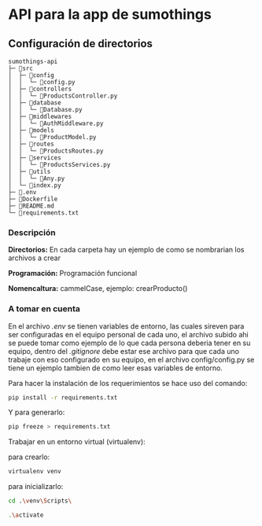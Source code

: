 # API para la app de sumothings
## Configuración de directorios
  ``` Text
  sumothings-api
  ├─ 📁src
  │  ├─ 📁config
  │  │  └─ 📄config.py
  │  ├─ 📁controllers
  │  │  └─ 📄ProductsController.py
  │  ├─ 📁database
  │  │  └─ 📄Database.py
  │  ├─ 📁middlewares
  │  │  └─ 📄AuthMiddleware.py
  │  ├─ 📁models
  │  │  └─ 📄ProductModel.py
  │  ├─ 📁routes
  │  │  └─ 📄ProductsRoutes.py
  │  ├─ 📁services
  │  │  └─ 📄ProductsServices.py
  │  ├─ 📁utils
  │  │  └─ 📄Any.py
  │  └─ 📄index.py
  ├─ 📄.env
  ├─ 📄Dockerfile
  ├─ 📄README.md
  └─ 📄requirements.txt
  ```
### Descripción
**Directorios:** En cada carpeta hay un ejemplo de como se nombrarian los archivos a crear  

**Programación:** Programación funcional  

**Nomencaltura:** cammelCase, ejemplo: crearProducto()  

### A tomar en cuenta
En el archivo *.env* se tienen variables de entorno, las cuales sireven para ser configuradas en el equipo personal de cada uno, el archivo subido ahi se puede tomar como ejemplo de lo que cada persona deberia tener en su equipo, dentro del *.gitignore* debe estar ese archivo para que cada uno trabaje con eso configurado en su equipo, en el archivo config/config.py se tiene un ejemplo tambien de como leer esas variables de entorno.  

Para hacer la instalación de los requerimientos se hace uso del comando:
```bash
pip install -r requirements.txt
```
Y para generarlo:
```bash
pip freeze > requirements.txt
```

Trabajar en un entorno virtual (virtualenv):  

para crearlo:
```bash
virtualenv venv
```
para inicializarlo:
```bash
cd .\venv\Scripts\
```
```bash
.\activate
```
